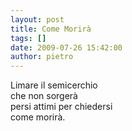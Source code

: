 ```yaml
---
layout: post
title: Come Morirà
tags: []
date: 2009-07-26 15:42:00
author: pietro
---
```

Limare il semicerchio<br/>che non sorgerà<br/>persi attimi per chiedersi<br/>come morirà.
